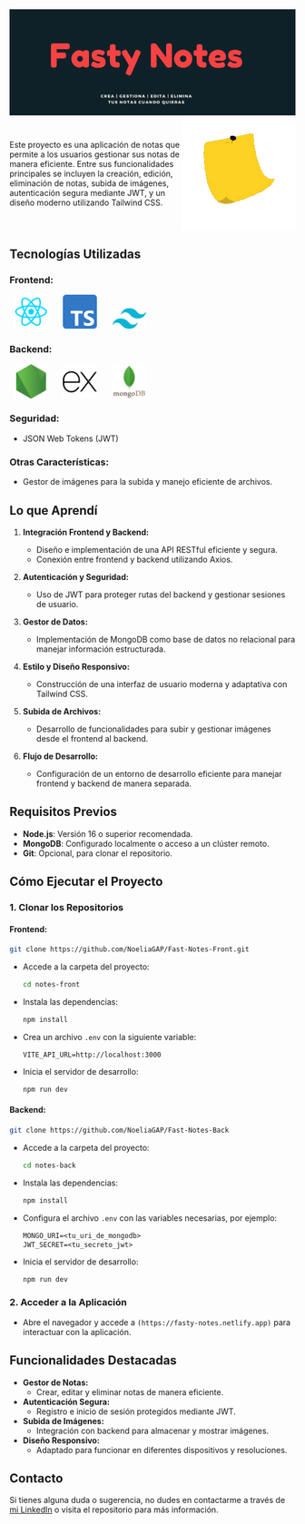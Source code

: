 <img src="src/assets/imgs/Fasty Notes.png" alt="Cover Fasty Notes"/>

<div style="display: flex; align-items: center;">
  <p style="margin-right: 10 px;">
    Este proyecto es una aplicación de notas que permite a los usuarios gestionar sus notas de manera eficiente. Entre sus funcionalidades principales se incluyen la creación, edición, eliminación de notas, subida de imágenes, autenticación segura mediante JWT, y un diseño moderno utilizando Tailwind CSS.
  </p>
  <img src="src/assets/imgs/post-it2.gif" alt="PostIt Gif" width="205"/>
</div>

## Tecnologías Utilizadas

### **Frontend:**

<div>
<img src="src/assets/imgs/reactjs.png" alt="React.JS Icon" width="60" style="margin: 0 7.5px"/>
  &nbsp;
<img src="src/assets/imgs/typescript.png" alt="Typescript Icon" width="60" style="margin: 0 7.5px"/>
  &nbsp;
<img src="src/assets/imgs/tailwind.png" alt="Tailwind Icon" width="60" style="margin: 0 7.5px"/>
</div>

### **Backend:**

<div>
<img src="src/assets/imgs/nodejs.png" alt="Node.JS Icon" width="60" style="margin: 0 7.5px"/>
  &nbsp;
<img src="src/assets/imgs/express-js.svg" alt="Express.JS Icon" width="60" style="margin: 0 7.5px"/>
  &nbsp;
<img src="src/assets/imgs/mongodb.svg" alt="MongoDB Icon" width="60" style="margin: 0 7.5px"/>
</div>

### **Seguridad:**

- JSON Web Tokens (JWT)

### **Otras Características:**

- Gestor de imágenes para la subida y manejo eficiente de archivos.

## Lo que Aprendí

1. **Integración Frontend y Backend:**

   - Diseño e implementación de una API RESTful eficiente y segura.
   - Conexión entre frontend y backend utilizando Axios.

2. **Autenticación y Seguridad:**

   - Uso de JWT para proteger rutas del backend y gestionar sesiones de usuario.

3. **Gestor de Datos:**

   - Implementación de MongoDB como base de datos no relacional para manejar información estructurada.

4. **Estilo y Diseño Responsivo:**

   - Construcción de una interfaz de usuario moderna y adaptativa con Tailwind CSS.

5. **Subida de Archivos:**

   - Desarrollo de funcionalidades para subir y gestionar imágenes desde el frontend al backend.

6. **Flujo de Desarrollo:**

   - Configuración de un entorno de desarrollo eficiente para manejar frontend y backend de manera separada.

## Requisitos Previos

- **Node.js**: Versión 16 o superior recomendada.
- **MongoDB**: Configurado localmente o acceso a un clúster remoto.
- **Git**: Opcional, para clonar el repositorio.

## Cómo Ejecutar el Proyecto

### 1. Clonar los Repositorios

#### Frontend:

```bash
git clone https://github.com/NoeliaGAP/Fast-Notes-Front.git
```

- Accede a la carpeta del proyecto:
  ```bash
  cd notes-front
  ```
- Instala las dependencias:
  ```bash
  npm install
  ```
- Crea un archivo `.env` con la siguiente variable:
  ```env
  VITE_API_URL=http://localhost:3000
  ```
- Inicia el servidor de desarrollo:
  ```bash
  npm run dev
  ```

#### Backend:

```bash
git clone https://github.com/NoeliaGAP/Fast-Notes-Back
```

- Accede a la carpeta del proyecto:
  ```bash
  cd notes-back
  ```
- Instala las dependencias:
  ```bash
  npm install
  ```
- Configura el archivo `.env` con las variables necesarias, por ejemplo:
  ```env
  MONGO_URI=<tu_uri_de_mongodb>
  JWT_SECRET=<tu_secreto_jwt>
  ```
- Inicia el servidor de desarrollo:
  ```bash
  npm run dev
  ```

### 2. Acceder a la Aplicación

- Abre el navegador y accede a `(https://fasty-notes.netlify.app)` para interactuar con la aplicación.

## Funcionalidades Destacadas

- **Gestor de Notas:**
  - Crear, editar y eliminar notas de manera eficiente.
- **Autenticación Segura:**
  - Registro e inicio de sesión protegidos mediante JWT.
- **Subida de Imágenes:**
  - Integración con backend para almacenar y mostrar imágenes.
- **Diseño Responsivo:**
  - Adaptado para funcionar en diferentes dispositivos y resoluciones.

## Contacto

Si tienes alguna duda o sugerencia, no dudes en contactarme a través de [mi LinkedIn](https://www.linkedin.com/in/noelia-gap/) o visita el repositorio para más información.

